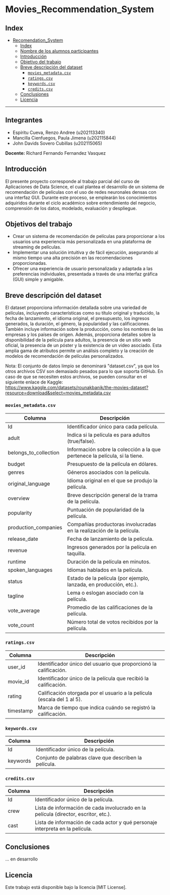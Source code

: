 # Movies_Recommendation_System

## Index
- [Recomendation\_System](#movies_Recommendation_System)
	- [Index](#index)
	- [Nombre de los alumnos participantes](#integrantes)
    - [Introducción](#introducción)
	- [Objetivo del trabajo](#objetivos-del-trabajo)
	- [Breve descripción del dataset](#breve-descripción-del-dataset)
		- [`movies_metadata.csv`](#movies_metadatacsv)
		- [`ratings.csv`](#ratingscsv)
		- [`keywords.csv`](#keywordscsv)
		- [`credits.csv`](#creditscsv)
	- [Conclusiones](#conclusiones)
	- [Licencia](#licencia)
---

## Integrantes
- Espíritu Cueva, Renzo Andree (u202113340)
- Mancilla Cienfuegos, Paula Jimena (u202115844)
- John Davids Sovero Cubillas (u202115065)

**Docente:** Richard Fernando Fernandez Vasquez

## Introducción
El presente proyecto corresponde al trabajo parcial del curso de Aplicaciones de Data Science, el cual plantea el desarrollo de un sistema de recomendación de películas con el uso de redes neuronales densas con una interfaz GUI. Durante este proceso, se emplearán los conocimientos adquiridos durante el ciclo académico sobre entendimiento del negocio, comprensión de los datos, modelado, evaluación y despliegue.

## Objetivos del trabajo
- Crear un sistema de recomendación de películas para proporcionar a los usuarios una experiencia más personalizada en una plataforma de streaming de películas.
- Implementar una solución intuitiva y de fácil ejecución, asegurando al mismo tiempo una alta precisión en las recomendaciones proporcionadas.
- Ofrecer una experiencia de usuario personalizada y adaptada a las preferencias individuales, presentada a través de una interfaz gráfica (GUI) simple y amigable.

## Breve descripción del dataset
El dataset proporciona información detallada sobre una variedad de películas, incluyendo características como su título original y traducido, la fecha de lanzamiento, el idioma original, el presupuesto, los ingresos generados, la duración, el género, la popularidad y las calificaciones. También incluye información sobre la producción, como los nombres de las empresas y los países de origen. Además, proporciona detalles sobre la disponibilidad de la película para adultos, la presencia de un sitio web oficial, la presencia de un póster y la existencia de un video asociado. Esta amplia gama de atributos permite un análisis completo y la creación de modelos de recomendación de películas personalizados.

Nota: El conjunto de datos limpio se denominará "dataset.csv", ya que los otros archivos CSV son demasiado pesados para lo que soporta GitHub. En caso de que se necesiten estos archivos, se pueden consultar en el siguiente enlace de Kaggle: https://www.kaggle.com/datasets/rounakbanik/the-movies-dataset?resource=download&select=movies_metadata.csv

### `movies_metadata.csv`
| Columna               | Descripción                                                                       |
|-----------------------|-----------------------------------------------------------------------------------|
| Id                    | Identificador único para cada película.                                           |
| adult                 | Indica si la película es para adultos (true/false).                               |
| belongs_to_collection | Información sobre la colección a la que pertenece la película, si la tiene.       |
| budget                | Presupuesto de la película en dólares.                                             |
| genres                | Géneros asociados con la película.                                                |
| original_language     | Idioma original en el que se produjo la película.                                 |
| overview              | Breve descripción general de la trama de la película.                              |
| popularity            | Puntuación de popularidad de la película.                                         |
| production_companies  | Compañías productoras involucradas en la realización de la película.              |
| release_date          | Fecha de lanzamiento de la película.                                               |
| revenue               | Ingresos generados por la película en taquilla.                                   |
| runtime               | Duración de la película en minutos.                                               |
| spoken_languages      | Idiomas hablados en la película.                                                   |
| status                | Estado de la película (por ejemplo, lanzada, en producción, etc.).                |
| tagline               | Lema o eslogan asociado con la película.                                           |
| vote_average          | Promedio de las calificaciones de la película.                                     |
| vote_count            | Número total de votos recibidos por la película.                                   |

### `ratings.csv`
| Columna   | Descripción                                                            |
|-----------|------------------------------------------------------------------------|
| user_id   | Identificador único del usuario que proporcionó la calificación.       |
| movie_id  | Identificador único de la película que recibió la calificación.        |
| rating    | Calificación otorgada por el usuario a la película (escala del 1 al 5).|
| timestamp | Marca de tiempo que indica cuándo se registró la calificación.         |

### `keywords.csv`
| Columna  | Descripción                                                 |
|----------|-------------------------------------------------------------|
| Id       | Identificador único de la película.                         |
| keywords | Conjunto de palabras clave que describen la película.       |

### `credits.csv`
| Columna | Descripción                                                                        |
|---------|------------------------------------------------------------------------------------|
| Id      | Identificador único de la película.                                                 |
| crew    | Lista de información de cada involucrado en la película (director, escritor, etc.).|
| cast    | Lista de información de cada actor y qué personaje interpreta en la película.      |

## Conclusiones 
... en desarrollo

## Licencia
Este trabajo está disponible bajo la licencia [MIT License].
